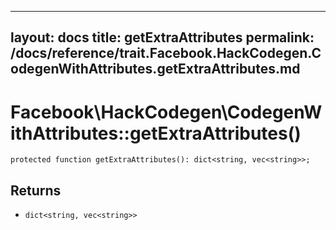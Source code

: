 
***

layout: docs
title: getExtraAttributes
permalink: /docs/reference/trait.Facebook.HackCodegen.CodegenWithAttributes.getExtraAttributes.md
---







# Facebook\\HackCodegen\\CodegenWithAttributes::getExtraAttributes()




``` Hack
protected function getExtraAttributes(): dict<string, vec<string>>;
```




## Returns




+ ` dict<string, vec<string>> `